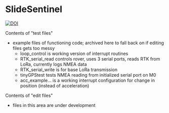 # SlideSentinel
[![DOI](https://zenodo.org/badge/136069337.svg)](https://zenodo.org/badge/latestdoi/136069337)

Contents of "test files"
- example files of functioning code;  archived here to fall back on if editing files gets too messy
	- loop_control is working version of interrupt routines
	- RTK_serial_read controls rover, uses 3 serial ports, reads RTK from LoRa, currently logs NMEA data
	- RTK_serial_write is for base LoRa transmission
	- tinyGPStest tests NMEA reading from initialized serial port on M0
	- acc_example... is a working interrupt configuration for change in position (instead of acceleration)

Contents of "edit files"
- files in this area are under development
